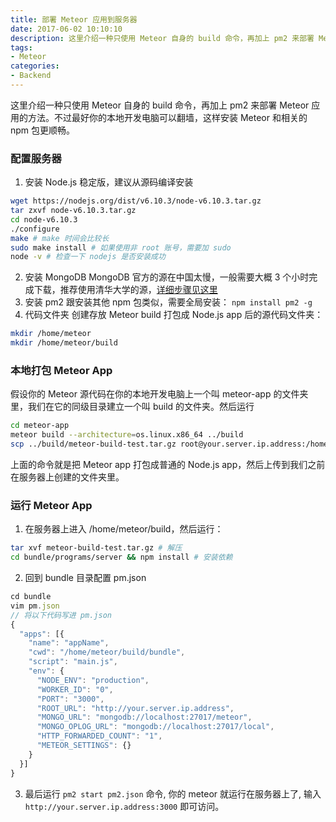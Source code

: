 ```yaml
---
title: 部署 Meteor 应用到服务器
date: 2017-06-02 10:10:10
description: 这里介绍一种只使用 Meteor 自身的 build 命令，再加上 pm2 来部署 Meteor 应用的方法。不过最好你的本地开发电脑可以翻墙，这样安装 Meteor 和相关的 npm 包更顺畅。
tags:
- Meteor
categories:
- Backend
---
```

这里介绍一种只使用 Meteor 自身的 build 命令，再加上 pm2 来部署 Meteor 应用的方法。不过最好你的本地开发电脑可以翻墙，这样安装 Meteor 和相关的 npm 包更顺畅。
### 配置服务器
1. 安装 Node.js 稳定版，建议从源码编译安装
```sh
wget https://nodejs.org/dist/v6.10.3/node-v6.10.3.tar.gz
tar zxvf node-v6.10.3.tar.gz
cd node-v6.10.3
./configure
make # make 时间会比较长
sudo make install # 如果使用非 root 账号，需要加 sudo
node -v # 检查一下 nodejs 是否安装成功
```
2. 安装 MongoDB
MongoDB 官方的源在中国太慢，一般需要大概 3 个小时完成下载，推荐使用清华大学的源，[详细步骤见这里](https://mirror.tuna.tsinghua.edu.cn/help/mongodb/)
3. 安装 pm2
跟安装其他 npm 包类似，需要全局安装：
`npm install pm2 -g`
4. 代码文件夹
创建存放 Meteor build 打包成 Node.js app 后的源代码文件夹：
```sh
mkdir /home/meteor
mkdir /home/meteor/build
```
### 本地打包 Meteor App
假设你的 Meteor 源代码在你的本地开发电脑上一个叫 meteor-app 的文件夹里，我们在它的同级目录建立一个叫 build 的文件夹。然后运行
```sh
cd meteor-app
meteor build --architecture=os.linux.x86_64 ../build
scp ../build/meteor-build-test.tar.gz root@your.server.ip.address:/home/meteor/build
```
上面的命令就是把 Meteor app 打包成普通的 Node.js app，然后上传到我们之前在服务器上创建的文件夹里。

### 运行 Meteor App
1. 在服务器上进入 /home/meteor/build，然后运行：
```sh
tar xvf meteor-build-test.tar.gz # 解压
cd bundle/programs/server && npm install # 安装依赖
```
2. 回到 bundle 目录配置 pm.json
```js
cd bundle
vim pm.json
// 将以下代码写进 pm.json
{
  "apps": [{
    "name": "appName",
    "cwd": "/home/meteor/build/bundle",
    "script": "main.js",
    "env": {
      "NODE_ENV": "production",
      "WORKER_ID": "0",
      "PORT": "3000",
      "ROOT_URL": "http://your.server.ip.address",
      "MONGO_URL": "mongodb://localhost:27017/meteor",
      "MONGO_OPLOG_URL": "mongodb://localhost:27017/local",
      "HTTP_FORWARDED_COUNT": "1",
      "METEOR_SETTINGS": {}
    }
  }]
}
```
3. 最后运行 `pm2 start pm2.json` 命令, 你的 meteor 就运行在服务器上了, 输入 `http://your.server.ip.address:3000` 即可访问。